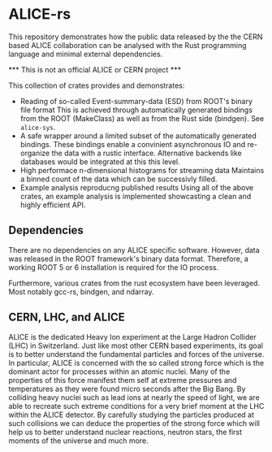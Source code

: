 ALICE-rs
========

This repository demonstrates how the public data released by the the CERN based ALICE collaboration can be analysed with the Rust programming language and minimal external dependencies.

*** This is not an official ALICE or CERN project ***

This collection of crates provides and demonstrates:

* Reading of so-called Event-summary-data (ESD) from ROOT's binary file format
  This is achieved through automatically generated bindings from the ROOT (MakeClass) as well as from the Rust side (bindgen). See `alice-sys`.
* A safe wrapper around a limited subset of the automatically generated bindings.
  These bindings enable a convinient asynchronous IO and re-organize the data with a rustic interface. Alternative backends like databases would be integrated at this this level.
* High performace n-dimensional histograms for streaming data
  Maintains a binned count of the data which can be successivly filled.
* Example analysis reproducng published results
  Using all of the above crates, an example analysis is implemented showcasting a clean and highly efficient API.

Dependencies
------------
There are no dependencies on any ALICE specific software. However, data was released in the ROOT framework's binary data format. Therefore, a working ROOT 5 or 6 installation is required for the IO process.

Furthermore, various crates from the rust ecosystem have been leveraged. Most notably gcc-rs, bindgen, and ndarray.


CERN, LHC, and ALICE
--------------------

ALICE is the dedicated Heavy Ion experiment at the Large Hadron Collider (LHC) in Switzerland. Just like most other CERN based experiments, its goal is to better understand the fundamental particles and forces of the universe. In particular, ALICE is concerned with the so called strong force which is the dominant actor for processes within an atomic nuclei. Many of the properties of this force manifest them self at extreme pressures and temperatures as they were found micro seconds after the Big Bang. By colliding heavy nuclei such as lead ions at nearly the speed of light, we are able to recreate such extreme conditions for a very brief moment at the LHC within the ALICE detector. By carefully studying the particles produced at such collisions we can deduce the properties of the strong force which will help us to better understand nuclear reactions, neutron stars, the first moments of the universe and much more.
